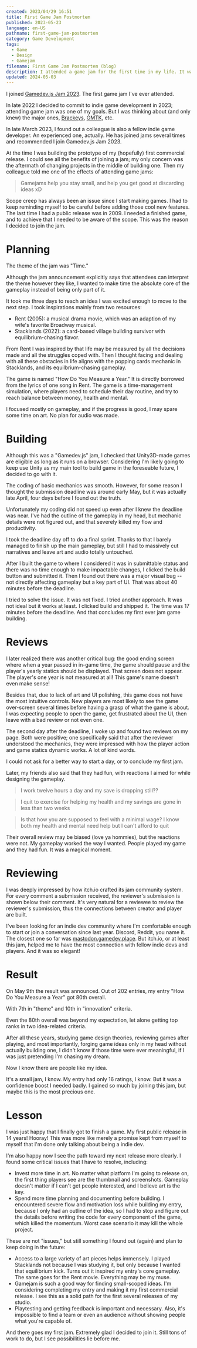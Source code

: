 ```yaml
---
created: 2023/04/29 16:51
title: First Game Jam Postmortem
published: 2023-05-23
language: en-US
pathname: first-game-jam-postmortem
category: Game Development
tags:
  - Game
  - Design
  - Gamejam
filename: First Game Jam Postmortem (blog)
description: I attended a game jam for the first time in my life. It was the best decision I made as an indie game developer in many years.
updated: 2024-05-03
---
```

I joined [Gamedev.js Jam 2023](https://itch.io/jam/gamedevjs-2023). The first game jam I've ever attended.

In late 2022 I decided to commit to indie game development in 2023; attending game jam was one of my goals. But I was thinking about (and only knew) the major ones, [Brackeys](https://itch.io/jam/brackeys-9), [GMTK](https://itch.io/jam/gmtk-jam-2022), etc. 

In late March 2023, I found out a colleague is also a fellow indie game developer. An experienced one, actually. He has joined jams several times and recommended I join Gamedev.js Jam 2023. 

At the time I was building the prototype of my (hopefully) first commercial release. I could see all the benefits of joining a jam; my only concern was the aftermath of changing projects in the middle of building one. Then my colleague told me one of the effects of attending game jams:

> Gamejams help you stay small, and help you get good at discarding ideas xD

Scope creep has always been an issue since I start making games. I had to keep reminding myself to be careful before adding those cool new features. The last time I had a public release was in 2009. I needed a finished game, and to achieve that I needed to be aware of the scope. This was the reason I decided to join the jam.
# Planning
The theme of the jam was "Time."

Although the jam announcement explicitly says that attendees can interpret the theme however they like, I wanted to make time the absolute core of the gameplay instead of being only part of it.

It took me three days to reach an idea I was excited enough to move to the next step. I took inspirations mainly from two resources: 
- Rent (2005): a musical drama movie, which was an adaption of my wife's favorite Broadway musical.
- Stacklands (2022): a card-based village building survivor with equilibrium-chasing flavor.

From Rent I was inspired by that life may be measured by all the decisions made and all the struggles coped with. Then I thought facing and dealing with all these obstacles in life aligns with the popping cards mechanic in Stacklands, and its equilbrium-chasing gameplay.

The game is named "How Do You Measure a Year." It is directly borrowed from the lyrics of one song in Rent. The game is a time-management simulation, where players need to schedule their day routine, and try to reach balance between money, health and mental.

I focused mostly on gameplay, and if the progress is good, I may spare some time on art. No plan for audio was made.
# Building
Although this was a "Gamedev.js" jam, I checked that Unity3D-made games are eligible as long as it runs on a browser. Considering I'm likely going to keep use Unity as my main tool to build game in the foreseable future, I decided to go with it.

The coding of basic mechanics was smooth. However, for some reason I thought the submission deadline was around early May, but it was actually late April, four days before I found out the truth.

Unfortunately my coding did not speed up even after I knew the deadline was near. I've had the outline of the gameplay in my head, but mechanic details were not figured out, and that severely killed my flow and productivity.

I took the deadline day off to do a final sprint. Thanks to that I barely managed to finish up the main gameplay, but still I had to massively cut narratives and leave art and audio totally untouched.

After I built the game to where I considered it was in submittable status and there was no time enough to make impactable changes, I clicked the build button and submitted it. Then I found out there was a major visual bug -- not directly affecting gameplay but a key part of UI. That was about 40 minutes before the deadline.

I tried to solve the issue. It was not fixed. I tried another approach. It was not ideal but it works at least. I clicked build and shipped it. The time was 17 minutes before the deadline. And that concludes my first ever jam game building.
# Reviews
I later realized there was another critical bug: the good ending screen where when a year passed in in-game time, the game should pause and the player's yearly statics should be displayed. That screen does not appear. The player's one year is not measured at all! This game's name doesn't even make sense! 

Besides that, due to lack of art and UI polishing, this game does not have the most intuitive controls. New players are most likely to see the game over-screen several times before having a grasp of what the game is about. I was expecting people to open the game, get frustrated about the UI, then leave with a bad review or not even one.

The second day after the deadline, I woke up and found two reviews on my page. Both were positive; one specifically said that after the reviewer understood the mechanics, they were impressed with how the player action and game statics dynamic works. A lot of kind words.

I could not ask for a better way to start a day, or to conclude my first jam.

Later, my friends also said that they had fun, with reactions I aimed for while designing the gameplay. 

> I work twelve hours a day and my save is dropping still??

> I quit to exercise for helping my health
> and my savings are gone in less than two weeks

> Is that how you are supposed to feel with a minimal wage?
> I know both my health and mental need help but I can't afford to quit

Their overall review may be biased (love ya hommies), but the reactions were not. My gameplay worked the way I wanted. People played my game and they had fun. It was a magical moment. 

# Reviewing
I was deeply impressed by how itch.io crafted its jam community system. For every comment a submission received, the reviewer's submission is shown below their comment. It's very natural for a reviewee to review the reviewer's submission, thus the connections between creator and player are built. 

I've been looking for an indie dev community where I'm comfortable enough to start or join a conversation since last year. Discord, Reddit, you name it. The closest one so far was [mastodon.gamedev.place](https://mastodon.gamedev.place). But itch.io, or at least this jam, helped me to have the most connection with fellow indie devs and players. And it was so elegant!
# Result
On May 9th the result was announced. Out of 202 entries, my entry "How Do You Measure a Year" got 80th overall.

With 7th in "theme" and 10th in "innovation" criteria.

Even the 80th overall was beyond my expectation, let alone getting top ranks in two idea-related criteria.

After all these years, studying game design theories, reviewing games after playing, and most importantly, forging game ideas only in my head without actually building one, I didn't know if those time were ever meaningful, if I was just pretending I'm chasing my dream. 

Now I know there are people like my idea.

It's a small jam, I know. My entry had only 16 ratings, I know. But it was a confidence boost I needed badly. I gained so much by joining this jam, but maybe this is the most precious one.
# Lesson
I was just happy that I finally got to finish a game. My first public release in 14 years! Hooray! This was more like merely a promise kept from myself to myself that I'm done only talking about being a indie dev.

I'm also happy now I see the path toward my next release more clearly. I found some critical issues that I have to resolve, including:
- Invest more time in art. No matter what platform I'm going to release on, the first thing players see are the thumbnail and screenshots. Gameplay doesn't matter if I can't get people interested, and I believe art is the key.
- Spend more time planning and documenting before building. I encountered severe flow and motivation loss while building my entry, because I only had an outline of the idea, so I had to stop and figure out the details before writing the code for every component of the game, which killed the momentum. Worst case scenario it may kill the whole project.

These are not "issues," but still something I found out (again) and plan to keep doing in the future:
- Access to a large variety of art pieces helps immensely. I played Stacklands not because I was studying it, but only because I wanted that equilibrium kick. Turns out it inspired my entry's core gameplay. The same goes for the Rent movie. Everything may be my muse.
- Gamejam is such a good way for finding small-scoped ideas. I'm considering completing my entry and making it my first commercial release. I see this as a solid path for the first several releases of my studio.
- Playtesting and getting feedback is important and necessary. Also, it's impossible to find a team or even an audience without showing people what you're capable of.

And there goes my first jam. Extremely glad I decided to join it. Still tons of work to do, but I see possibilities lie before me.